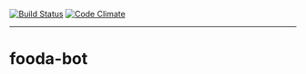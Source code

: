 [![Build Status](https://travis-ci.org/dpca/slack-fooda-bot.svg?branch=master)](https://travis-ci.org/dpca/slack-fooda-bot)
[![Code Climate](https://codeclimate.com/github/dpca/slack-fooda-bot/badges/gpa.svg)](https://codeclimate.com/github/dpca/slack-fooda-bot)

* * *

# fooda-bot

